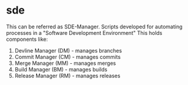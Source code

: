 sde
===
This can be referred as SDE-Manager. 
Scripts developed for automating processes in a "Software Development Environment"
This holds components like:
1. Devline Manager (DM) - manages branches
2. Commit Manager (CM) - manages commits
3. Merge Manager (MM) - manages merges
4. Build Manager (BM) - manages builds
5. Release Manager (RM) - manages releases
